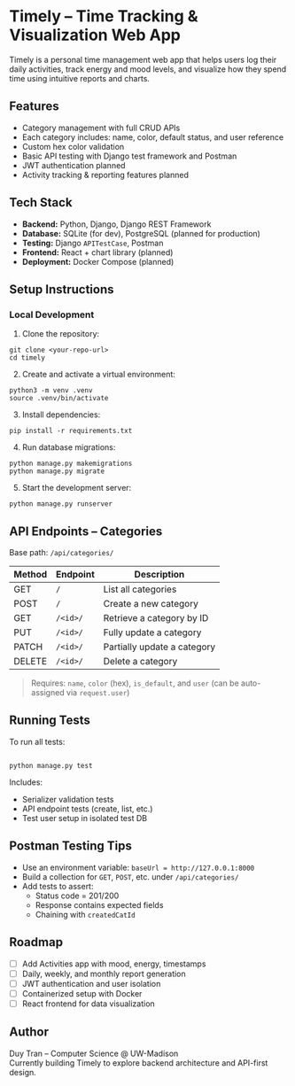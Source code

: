 # Timely – Time Tracking & Visualization Web App

Timely is a personal time management web app that helps users log their daily activities, track energy and mood levels, and visualize how they spend time using intuitive reports and charts.

## Features

- Category management with full CRUD APIs
- Each category includes: name, color, default status, and user reference
- Custom hex color validation
- Basic API testing with Django test framework and Postman
- JWT authentication planned
- Activity tracking & reporting features planned

## Tech Stack

- **Backend:** Python, Django, Django REST Framework
- **Database:** SQLite (for dev), PostgreSQL (planned for production)
- **Testing:** Django `APITestCase`, Postman
- **Frontend:** React + chart library (planned)
- **Deployment:** Docker Compose (planned)

## Setup Instructions

### Local Development

1. Clone the repository:
```
git clone <your-repo-url>
cd timely
```

2. Create and activate a virtual environment:
```
python3 -m venv .venv
source .venv/bin/activate
```

3. Install dependencies:
```
pip install -r requirements.txt
```

4. Run database migrations:
```
python manage.py makemigrations
python manage.py migrate
```

5. Start the development server:
```
python manage.py runserver
```

## API Endpoints – Categories

Base path: `/api/categories/`

| Method | Endpoint        | Description                    |
|--------|------------------|--------------------------------|
| GET    | `/`              | List all categories            |
| POST   | `/`              | Create a new category          |
| GET    | `/<id>/`         | Retrieve a category by ID      |
| PUT    | `/<id>/`         | Fully update a category        |
| PATCH  | `/<id>/`         | Partially update a category    |
| DELETE | `/<id>/`         | Delete a category              |

> Requires: `name`, `color` (hex), `is_default`, and `user` (can be auto-assigned via `request.user`)

## Running Tests

To run all tests:
```

python manage.py test

```

Includes:
- Serializer validation tests
- API endpoint tests (create, list, etc.)
- Test user setup in isolated test DB

## Postman Testing Tips

- Use an environment variable: `baseUrl = http://127.0.0.1:8000`
- Build a collection for `GET`, `POST`, etc. under `/api/categories/`
- Add tests to assert:
  - Status code = 201/200
  - Response contains expected fields
  - Chaining with `createdCatId`

## Roadmap

- [ ] Add Activities app with mood, energy, timestamps
- [ ] Daily, weekly, and monthly report generation
- [ ] JWT authentication and user isolation
- [ ] Containerized setup with Docker
- [ ] React frontend for data visualization

## Author

Duy Tran – Computer Science @ UW-Madison  
Currently building Timely to explore backend architecture and API-first design.